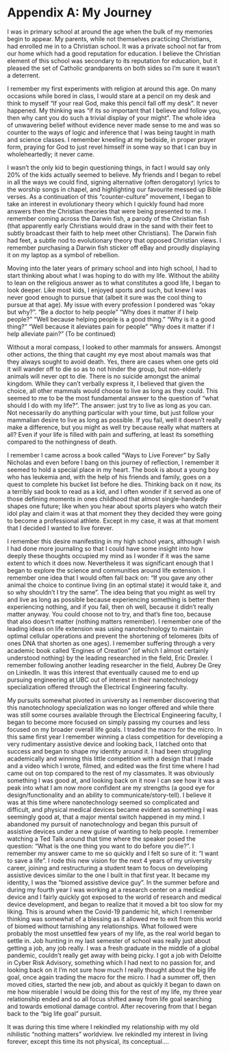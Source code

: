 # Appendix A: My Journey 

I was in primary school at around the age when the bulk of my memories begin to appear. My parents, while not themselves practicing Christians, had enrolled me in to a Christian school. It was a private school not far from our home which had a good reputation for education. I believe the Christian element of this school was secondary to its reputation for education, but it pleased the set of Catholic grandparents on both sides so I’m sure it wasn’t a deterrent. 

I remember my first experiments with religion at around this age. On many occasions while bored in class, I would stare at a pencil on my desk and think to myself “If your real God, make this pencil fall off my desk”. It never happened. My thinking was “if its so important that I believe and follow you, then why cant you do such a trivial display of your might”. The whole idea of unwavering belief without evidence never made sense to me and was so counter to the ways of logic and inference that I was being taught in math and science classes. I remember kneeling at my bedside, in proper prayer form, praying for God to just revel himself in some way so that I can buy in wholeheartedly; it never came. 

I wasn’t the only kid to begin questioning things, in fact I would say only 20% of the kids actually seemed to believe. My friends and I began to rebel in all the ways we could find, signing alternative (often derogatory) lyrics to the worship songs in chapel, and highlighting our favourite messed up Bible verses. As a continuation of this “counter-culture” movement, I began to take an interest in evolutionary theory which I quickly found had more answers then the Christian theories that were being presented to me. I remember coming across the Darwin fish, a parody of the Christian fish (that apparently early Christians would draw in the sand with their feet to subtly broadcast their faith to help meet other Christians). The Darwin fish had feet, a subtle nod to evolutionary theory that opposed Christian views. I remember purchasing a Darwin fish sticker off eBay and proudly displaying it on my laptop as a symbol of rebellion. 

Moving into the later years of primary school and into high school, I had to start thinking about what I was hoping to do with my life. Without the ability to lean on the religious answer as to what constitutes a good life, I began to look deeper. Like most kids, I enjoyed sports and such, but knew I was never good enough to pursue that (albeit it sure was the cool thing to pursue at that age). My issue with every profession I pondered was “okay but why?”.
“Be a doctor to help people”
“Why does it matter if I help people?” 
“Well because helping people is a good thing.”
“Why is it a good thing?”
“Well because it aleviates pain for people”
“Why does it matter if I help alleviate pain?”
(To be continued)

Without a moral compass, I looked to other mammals for answers. Amongst other actions, the thing that caught my eye most about mamals was that they always sought to avoid death. Yes, there are cases when one gets old it will wander off to die so as to not hinder the group, but non-elderly animals will never opt to die. There is no suicide amongst the animal kingdom. While they can’t verbally express it, I believed that given the choice, all other mammals would choose to live as long as they could. This seemed to me to be the most fundamental answer to the question of “what should I do with my life?”. The answer: just try to live as long as you can. Not necessarily do anything particular with your time, but just follow your mammalian desire to live as long as possible. If you fail, well it doesn’t really make a difference, but you might as well try because really what matters at all? Even if your life is filled with pain and suffering, at least its something compared to the nothingness of death. 

I remember I came across a book called “Ways to Live Forever” by Sally Nicholas and even before I bang on this journey of reflection, I remember it seemed to hold a special place in my heart. The book is about a young boy who has leukemia and, with the help of his friends and family, goes on a quest to complete his bucket list before he dies. Thinking back on it now, its a terribly sad book to read as a kid, and I often wonder if it served as one of those defining moments in ones childhood that almost single-handedly shapes one future; like when you hear about sports players who watch their idol play and claim it was at that moment they they decided they were going to become a professional athlete. Except in my case, it was at that moment that I decided I wanted to live forever. 

I remember this desire manifesting in my high school years, although I wish I had done more journaling so that I could have some insight into how deeply these thoughts occupied my mind as I wonder if it was the same extent to which it does now. Nevertheless it was significant enough that I began to explore the science and communities around life extension. I remember one idea that I would often fall back on: “If you gave any other animal the choice to continue living (in an optimal state) it would take it, and so why shouldn’t I try the same”. The idea being that you might as well try and live as long as possible because experiencing something is better then experiencing nothing, and if you fail, then oh well, because it didn’t really matter anyway. You could choose not to try, and that’s fine too, because that also doesn’t matter (nothing matters remember). I remember one of the leading ideas on life extension was using nanotechnology to maintain optimal cellular operations and prevent the shortening of telomeres (bits of ones DNA that shorten as one ages). I remember suffering through a very academic book called ‘Engines of Creation” (of which I almost certainly understood nothing) by the leading researched in the field, Eric Drexler. I remember following another leading researcher in the field, Aubrey De Grey on LinkedIn. It was this interest that eventually caused me to end up pursuing engineering at UBC out of interest in their nanotechnology specialization offered through the Electrical Engineering faculty. 

My pursuits somewhat pivoted in university as I remember discovering that this nanotechnology specialization was no longer offered and while there was still some courses available through the Electrical Engineering faculty, I began to become more focused on simply passing my courses and less focused on my broader overall life goals. I traded the macro for the micro. In this same first year I remember winning a class competition for developing a very rudimentary assistive device and looking back, I latched onto that success and began to shape my identity around it. I had been struggling academically and winning this little competition with a design that I made and a video which I wrote, filmed, and edited was the first time where I had came out on top compared to the rest of my classmates. It was obviously something I was good at, and looking back on it now I can see how it was a peak into what I am now more confident are my strengths (a good eye for design/functionality and an ability to communicate/story-tell). I believe it was at this time where nanotechnology seemed so complicated and difficult, and physical medical devices became evident as something I was seemingly good at, that a major mental switch happened in my mind. I abandoned my pursuit of nanotechnology and began this pursuit of assistive devices under a new guise of wanting to help people. I remember watching a Ted Talk around that time where the speaker posed the question: “What is the one thing you want to do before you die?”. I remember my answer came to me so quickly and I felt so sure of it: “I want to save a life”. I rode this new vision for the next 4 years of my university career, joining and restructuring a student team to focus on developing assistive devices similar to the one I built in that first year. It became my identity, I was the “biomed assistive device guy”. In the summer before and during my fourth year I was working at a research center on a medical device and I fairly quickly got exposed to the world of research and medical device development, and began to realize that it moved a bit too slow for my liking. This is around when the Covid-19 pandemic hit, which I remember thinking was somewhat of a blessing as it allowed me to exit from this world of biomed without tarnishing any relationships. What followed were probably the most unsettled few years of my life, as the real world began to settle in. Job hunting in my last semester of school was really just about getting a job, any job really. I was a fresh graduate in the middle of a global pandemic, couldn’t really get away with being picky. I got a job with Deloitte in Cyber Risk Advisory, something which I had next to no passion for, and looking back on it I’m not sure how much I really thought about the big life goal, once again trading the macro for the micro. I had a summer off, then moved cities, started the new job, and about as quickly it began to dawn on me how miserable I would be doing this for the rest of my life, my three year relationship ended and so all focus shifted away from life goal searching and towards emotional damage control. After recovering from that I began back to the “big life goal” pursuit. 

It was during this time where I rekindled my relationship with my old nihilistic “nothing matters” worldview. Ive rekindled my interest in living forever, except this time its not physical, its conceptual…. 
